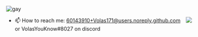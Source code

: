 ![gay](https://cdn.discordapp.com/attachments/659546787677470720/765238360905613342/unknown.png)

<img src="https://github-readme-stats.vercel.app/api?username=Volas171&theme=vue-dark&show_icons=true&count_private=true&include_all_commits=true" align="right"/>




- 📫 How to reach me:  60143910+Volas171@users.noreply.github.com or VolasYouKnow#8027 on discord
